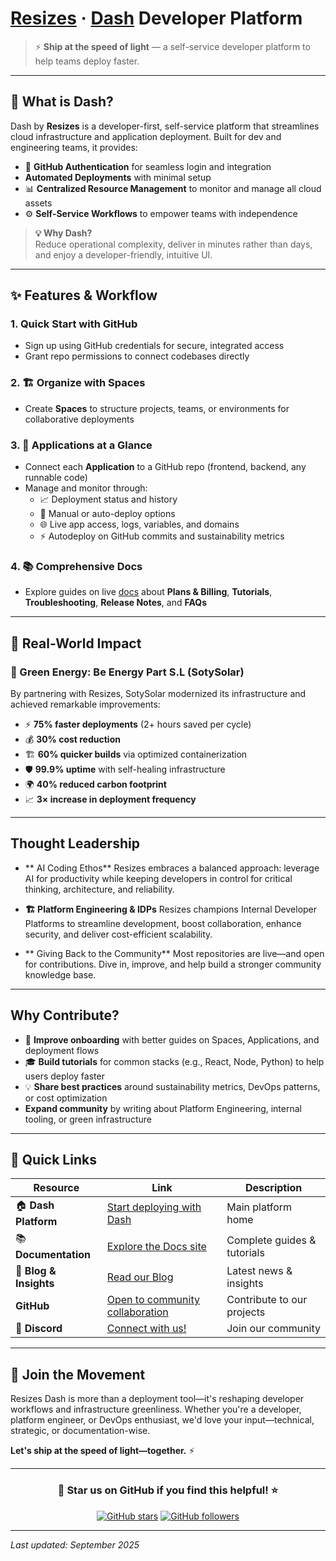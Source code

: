#  [Resizes](https://resiz.es) · [Dash](https://dash.resiz.es) Developer Platform

> ⚡ **Ship at the speed of light** — a self-service developer platform to help teams deploy faster.

---

## 🤔 What is Dash?

Dash by **Resizes** is a developer-first, self-service platform that streamlines cloud infrastructure and application deployment. Built for dev and engineering teams, it provides:

- 🔐 **GitHub Authentication** for seamless login and integration
-  **Automated Deployments** with minimal setup
- 📊 **Centralized Resource Management** to monitor and manage all cloud assets
- ⚙️ **Self-Service Workflows** to empower teams with independence

> **💡 Why Dash?**  
> Reduce operational complexity, deliver in minutes rather than days, and enjoy a developer-friendly, intuitive UI.

---

## ✨ Features & Workflow

### 1.  **Quick Start with GitHub**
- Sign up using GitHub credentials for secure, integrated access
- Grant repo permissions to connect codebases directly

### 2. 🏗️ **Organize with Spaces**
- Create **Spaces** to structure projects, teams, or environments for collaborative deployments

### 3. 📱 **Applications at a Glance**
- Connect each **Application** to a GitHub repo (frontend, backend, any runnable code)
- Manage and monitor through:
  - 📈 Deployment status and history
  - 🔄 Manual or auto-deploy options
  - 🌐 Live app access, logs, variables, and domains
  - ⚡ Autodeploy on GitHub commits and sustainability metrics

### 4. 📚 **Comprehensive Docs**
- Explore guides on live [docs](https://docs.resiz.es) about **Plans & Billing**, **Tutorials**, **Troubleshooting**, **Release Notes**, and **FAQs**

---

## 🌟 Real-World Impact

### 🌱 Green Energy: Be Energy Part S.L (SotySolar)
By partnering with Resizes, SotySolar modernized its infrastructure and achieved remarkable improvements:

- ⚡ **75% faster deployments** (2+ hours saved per cycle)
- 💰 **30% cost reduction**
- 🏗️ **60% quicker builds** via optimized containerization
- 🛡️ **99.9% uptime** with self-healing infrastructure
- 🌍 **40% reduced carbon footprint**
- 📈 **3× increase in deployment frequency**

---

##  Thought Leadership

- ** AI Coding Ethos**
  Resizes embraces a balanced approach: leverage AI for productivity while keeping developers in control for critical thinking, architecture, and reliability.

- **🏗️ Platform Engineering & IDPs**
  Resizes champions Internal Developer Platforms to streamline development, boost collaboration, enhance security, and deliver cost-efficient scalability.

- ** Giving Back to the Community**
  Most repositories are live—and open for contributions. Dive in, improve, and help build a stronger community knowledge base.

---

##  Why Contribute?

- 📖 **Improve onboarding** with better guides on Spaces, Applications, and deployment flows
- 🎓 **Build tutorials** for common stacks (e.g., React, Node, Python) to help users deploy faster
- 💡 **Share best practices** around sustainability metrics, DevOps patterns, or cost optimization
-  **Expand community** by writing about Platform Engineering, internal tooling, or green infrastructure

---

## 🔗 Quick Links

| Resource | Link | Description |
|----------|------|-------------|
| 🏠 **Dash Platform** | [Start deploying with Dash](https://dash.resiz.es) | Main platform home |
| 📚 **Documentation** | [Explore the Docs site](https://docs.resiz.es) | Complete guides & tutorials |
| 📝 **Blog & Insights** | [Read our Blog](https://blog.resiz.es) | Latest news & insights |
|  **GitHub** | [Open to community collaboration](https://github.com/resizes) | Contribute to our projects |
| 💬 **Discord** | [Connect with us!](https://discord.gg/kC25JjyyKD) | Join our community |

---

## 🌟 Join the Movement

Resizes Dash is more than a deployment tool—it's reshaping developer workflows and infrastructure greenliness. Whether you're a developer, platform engineer, or DevOps enthusiast, we'd love your input—technical, strategic, or documentation-wise.

**Let's ship at the speed of light—together.** ⚡

---

<div align="center">

### 🌟 Star us on GitHub if you find this helpful! ⭐

[![GitHub stars](https://img.shields.io/github/stars/resizes?style=social)](https://github.com/resizes)
[![GitHub followers](https://img.shields.io/github/followers/resizes?style=social)](https://github.com/resizes)

</div>

---

*Last updated: September 2025*
